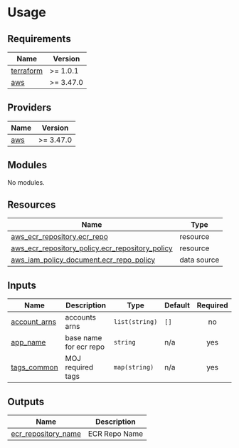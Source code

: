 # Usage

<!--- BEGIN_TF_DOCS --->
## Requirements

| Name | Version |
|------|---------|
| <a name="requirement_terraform"></a> [terraform](#requirement\_terraform) | >= 1.0.1 |
| <a name="requirement_aws"></a> [aws](#requirement\_aws) | >= 3.47.0 |

## Providers

| Name | Version |
|------|---------|
| <a name="provider_aws"></a> [aws](#provider\_aws) | >= 3.47.0 |

## Modules

No modules.

## Resources

| Name | Type |
|------|------|
| [aws_ecr_repository.ecr_repo](https://registry.terraform.io/providers/hashicorp/aws/latest/docs/resources/ecr_repository) | resource |
| [aws_ecr_repository_policy.ecr_repository_policy](https://registry.terraform.io/providers/hashicorp/aws/latest/docs/resources/ecr_repository_policy) | resource |
| [aws_iam_policy_document.ecr_repo_policy](https://registry.terraform.io/providers/hashicorp/aws/latest/docs/data-sources/iam_policy_document) | data source |

## Inputs

| Name | Description | Type | Default | Required |
|------|-------------|------|---------|:--------:|
| <a name="input_account_arns"></a> [account\_arns](#input\_account\_arns) | accounts arns | `list(string)` | `[]` | no |
| <a name="input_app_name"></a> [app\_name](#input\_app\_name) | base name for ecr repo | `string` | n/a | yes |
| <a name="input_tags_common"></a> [tags\_common](#input\_tags\_common) | MOJ required tags | `map(string)` | n/a | yes |

## Outputs

| Name | Description |
|------|-------------|
| <a name="output_ecr_repository_name"></a> [ecr\_repository\_name](#output\_ecr\_repository\_name) | ECR Repo Name |

<!--- END_TF_DOCS --->

